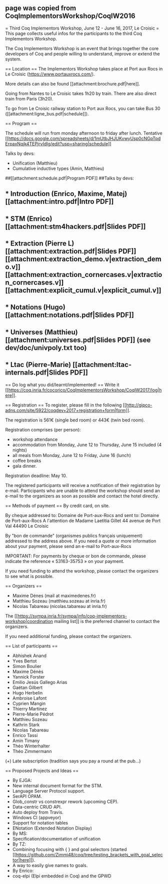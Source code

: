 ## page was copied from CoqImplementorsWorkshop/CoqIW2016
= Third Coq Implementors Workshop, June 12 - June 16, 2017, Le Croisic =
This page collects useful infos for the participants to the third Coq Implementors Workshop.

The Coq Implementors Workshop is an event that brings together the core developers of Coq and people willing to understand, improve or extend the system.

== Location ==
The Implementors Workshop takes place at Port aux Rocs in Le Croisic (https://www.portauxrocs.com/).

More details can also be found [[attachment:brochure.pdf|here]].

Going from Nantes to Le Croisic takes 1h20 by train. There are also direct train from Paris (3h20).

To go from Le Croisic railway station to Port aux Rocs, you can take Bus 30 ([[attachment:ligne_bus.pdf|schedule]]).

== Program ==

  The schedule will run from monday afternoon to friday after lunch.
Tentative [[https://docs.google.com/spreadsheets/d/1mUtbJHJUKvwyUsp0cNGpTpdErpaxNqjk4TEPjrvIdIg/edit?usp=sharing|schedule]]

Talks by devs:

 * Unification (Matthieu)
 * Cumulative inductive types (Amin, Matthieu)

##[[attachment:schedule.pdf|Program PDF]]
##Talks by devs:
## * Introduction (Enrico, Maxime, Matej) [[attachment:intro.pdf|Intro PDF]]
## * STM (Enrico) [[attachment:stm4hackers.pdf|Slides PDF]]
## * Extraction (Pierre L) [[attachment:extraction.pdf|Slides PDF]] [[attachment:extraction_demo.v|extraction_demo.v]] [[attachment:extraction_cornercases.v|extraction_cornercases.v]] [[attachment:explicit_cumul.v|explicit_cumul.v]]
## * Notations (Hugo) [[attachment:notations.pdf|Slides PDF]]
## * Universes (Matthieu) [[attachment:universes.pdf|Slides PDF]] (see dev/doc/univpoly.txt too)
## * Ltac (Pierre-Marie) [[attachment:ltac-internals.pdf|Slides PDF]]
== Do log what you did/learnt/implemented! ==
Write it [[https://coq.inria.fr/cocorico/CoqImplementorsWorkshop/CoqIW2017/log|here]].

== Registration ==
To register, please fill in the following [[http://gipco-adns.com/site/5922/coqdev+2017+registration+form|form]].

The registration is 561€ (single bed room) or 443€ (twin bed room).

Registration comprises (per person):

 * workshop attendance
 * accommodation from Monday, June 12 to Thursday, June 15 included (4 nights)
 * all meals from Monday, June 12 to Friday, June 16 (lunch)
 * coffee breaks
 * gala dinner.

Registration deadline: May 10.

The registered participants will receive a notification of their registration by e-mail. Participants who are unable to attend the workshop should send an e-mail to the organizers as soon as possible and contact the hotel directly.

== Methods of payment ==
By credit card, on site.

By cheque addressed  to: Domaine de Port-aux-Rocs and sent to: Domaine de Port-aux-Rocs A l'attention de Madame Laetitia Gillet 44 avenue de Port Val 44490 Le Croisic

By "bon de commande" (organismes publics français uniquement) addressed to the address above. If you need a quote or more information about your payment, please send an e-mail to Port-aux-Rocs

IMPORTANT: For payments by cheque or bon de commande, please indicate the reference « 53163-35753 » on your payment.

If you need funding to attend the workshop, please contact the organizers to see what is possible.

== Organizers ==
 * Maxime Dénes (mail at maximedenes.fr)
 * Matthieu Sozeau (matthieu.sozeau at inria.fr)
 * Nicolas Tabareau (nicolas.tabareau at inria.fr)

The [[https://sympa.inria.fr/sympa/info/coq-implementors-workshop|coordination mailing list]] is the preferred channel to contact the organizers.

If you need additional funding, please contact the organizers.

== List of participants ==

 * Abhishek Anand
 * Yves Bertot
 * Simon Boulier
 * Maxime Dénès
 * Yannick Forster
 * Emilio Jesús Gallego Arias
 * Gaëtan Gilbert
 * Hugo Herbelin
 * Ambroise Lafont
 * Cyprien Mangin
 * Thierry Martinez
 * Pierre-Marie Pédrot
 * Matthieu Sozeau
 * Kathrin Stark
 * Nicolas Tabareau
 * Enrico Tassi
 * Amin Timany
 * Théo Winterhalter
 * Théo Zimmermann

(+) Late subscription (tradition says you pay a round at the pub...)

== Proposed Projects and Ideas ==
 * By EJGA:
  * New internal document format for the STM.
  * Language Server Protocol support.
  * SerAPI OPAM.
  * Glob_constr vs constrexpr rework (upcoming CEP).
  * Data-centric CRUD API.
  * Auto deploy from Travis.
  * Windows CI (appveyor)
  * Support for notation tables
  * ENotation (Extended Notation Display)
 * By MS:
  * Specification/documentation of unification
 * By TZ:
  * Combining focusing with { } and goal selectors (started [[https://github.com/Zimmi48/coq/tree/testing_brackets_with_goal_selector|here]]).
  * A way to easily give names to goals.
 * By Enrico:
  * coq-elpi (Elpi embedded in Coq) and the GPWD
